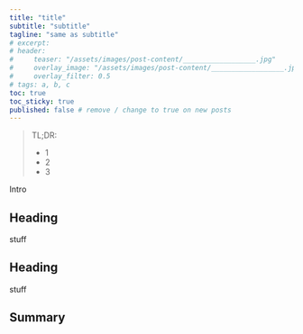 ```yaml
---
title: "title"
subtitle: "subtitle"
tagline: "same as subtitle"
# excerpt: 
# header:
#     teaser: "/assets/images/post-content/__________________.jpg"
#     overlay_image: "/assets/images/post-content/__________________.jpg"
#     overlay_filter: 0.5
# tags: a, b, c
toc: true
toc_sticky: true
published: false # remove / change to true on new posts
---
```


> TL;DR:
> - 1
> - 2
> - 3

Intro

## Heading

stuff

## Heading

stuff

## Summary